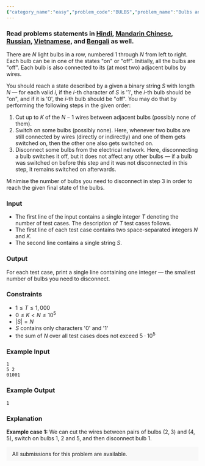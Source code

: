 ```yaml
---
{"category_name":"easy","problem_code":"BULBS","problem_name":"Bulbs and Wires","problemComponents":{"constraints":"","constraintsState":false,"subtasks":"","subtasksState":false,"inputFormat":"","inputFormatState":false,"outputFormat":"","outputFormatState":false,"sampleTestCases":{"0":{"id":1,"input":"1\r\n5 2\r\n01001","output":1,"explanation":"**Example case 1:** We can cut the wires between pairs of bulbs $(2, 3)$ and $(4, 5)$, switch on bulbs $1$, $2$ and $5$, and then disconnect bulb $1$.","isDeleted":false}}},"video_editorial_url":"https://youtu.be/VCSUDyzgSL8","languages_supported":{"0":"CPP14","1":"C","2":"JAVA","3":"PYTH 3.6","4":"CPP17","5":"PYTH","6":"PYP3","7":"CS2","8":"ADA","9":"PYPY","10":"TEXT","11":"PAS fpc","12":"NODEJS","13":"RUBY","14":"PHP","15":"GO","16":"HASK","17":"TCL","18":"PERL","19":"SCALA","20":"LUA","21":"kotlin","22":"BASH","23":"JS","24":"LISP sbcl","25":"rust","26":"PAS gpc","27":"BF","28":"CLOJ","29":"R","30":"D","31":"CAML","32":"FORT","33":"ASM","34":"swift","35":"FS","36":"WSPC","37":"LISP clisp","38":"SQL","39":"SCM guile","40":"PERL6","41":"ERL","42":"CLPS","43":"ICK","44":"NICE","45":"PRLG","46":"ICON","47":"COB","48":"SCM chicken","49":"PIKE","50":"SCM qobi","51":"ST","52":"SQLQ","53":"NEM"},"max_timelimit":1,"source_sizelimit":50000,"problem_author":"manishtanwar","problem_tester":"","date_added":"10-09-2020","tags":{"0":"cook122","1":"greedy","2":"manishtanwar","3":"manishtanwar","4":"math","5":"rahuldugar","6":"rishup_nitdgp","7":"simple"},"problem_difficulty_level":"Simple","best_tag":"","editorial_url":"https://discuss.codechef.com/problems/BULBS","time":{"view_start_date":1104528600,"submit_start_date":1104528600,"visible_start_date":1104528600,"end_date":1735669800},"is_direct_submittable":false,"problemDiscussURL":"https://discuss.codechef.com/search?q=BULBS","is_proctored":false,"visitedContests":{},"layout":"problem"}
---
```

### Read problems statements in [Hindi](https://www.codechef.com/download/translated/COOK122/hindi/BULBS.pdf), [Mandarin Chinese](https://www.codechef.com/download/translated/COOK122/mandarin/BULBS.pdf), [Russian](https://www.codechef.com/download/translated/COOK122/russian/BULBS.pdf), [Vietnamese](https://www.codechef.com/download/translated/COOK122/vietnamese/BULBS.pdf), and [Bengali](https://www.codechef.com/download/translated/COOK122/bengali/BULBS.pdf) as well.

There are $N$ light bulbs in a row, numbered $1$ through $N$ from left to right. Each bulb can be in one of the states "on" or "off". Initially, all the bulbs are "off". Each bulb is also connected to its (at most two) adjacent bulbs by wires.

You should reach a state described by a given a binary string $S$ with length $N$ ― for each valid $i$, if the $i$-th character of $S$ is '1', the $i$-th bulb should be "on", and if it is '0', the $i$-th bulb should be "off". You may do that by performing the following steps in the given order:
1. Cut up to $K$ of the $N-1$ wires between adjacent bulbs (possibly none of them).
2. Switch on some bulbs (possibly none). Here, whenever two bulbs are still connected by wires (directly or indirectly) and one of them gets switched on, then the other one also gets switched on.
3. Disconnect some bulbs from the electrical network. Here, disconnecting a bulb switches it off, but it does not affect any other bulbs ― if a bulb was switched on before this step and it was not disconnected in this step, it remains switched on afterwards.

Minimise the number of bulbs you need to disconnect in step 3 in order to reach the given final state of the bulbs.

### Input
- The first line of the input contains a single integer $T$ denoting the number of test cases. The description of $T$ test cases follows.
- The first line of each test case contains two space-separated integers $N$ and $K$.
- The second line contains a single string $S$.

### Output
For each test case, print a single line containing one integer ― the smallest number of bulbs you need to disconnect.

### Constraints
- $1 \le T \le 1,000$
- $0 \le K \lt N \le 10^5$
- $|S| = N$
- $S$ contains only characters '0' and '1'
- the sum of $N$ over all test cases does not exceed $5 \cdot 10^5$

### Example Input
```
1
5 2
01001
```

### Example Output
```
1
```

### Explanation
**Example case 1:** We can cut the wires between pairs of bulbs $(2, 3)$ and $(4, 5)$, switch on bulbs $1$, $2$ and $5$, and then disconnect bulb $1$.

<aside style='background: #f8f8f8;padding: 10px 15px;'><div>All submissions for this problem are available.</div></aside>